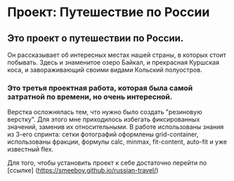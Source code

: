 # Проект: Путешествие по России

## Это проект о путешествии по России.
Он рассказывает об интересных местах нашей страны, в которых стоит побывать. Здесь и знаменитое озеро Байкал, и прекрасная Куршская коса, и завораживающий своими видами Кольский полуостров.

### Это третья проектная работа, которая была самой затратной по времени, но очень интересной.
Верстка осложнялась тем, что нужно было создать "резиновую верстку". Для этого мне приходилось избегать фиксированных значений, заменив их относительными.
В работе использованы знания из 3-его спринта: сетки фотографий оформлены grid-container, использованы фракции, формулы calc, minmax, fit-content, auto-fit и уже известный flex.

Для того, чтобы установить проект к себе достаточно перейти по [ссылке] (https://smeeboy.github.io/russian-travel/)
